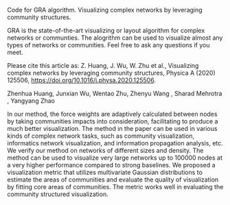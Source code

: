 Code for GRA algorithm. Visualizing complex networks by leveraging community structures.

GRA is the state-of-the-art visualizing or layout algorithm for complex networks or communties. The alogrithm can be used to visualize almost any types of networks or communities. Feel free to ask any questions if you meet.

Please cite this article as: Z. Huang, J. Wu, W. Zhu et al., Visualizing complex networks by leveraging community structures, Physica A (2020) 125506, https://doi.org/10.1016/j.physa.2020.125506.

Zhenhua Huang, Junxian Wu, Wentao Zhu, Zhenyu Wang , Sharad Mehrotra , Yangyang Zhao

In our method, the force weights are adaptively calculated between nodes by taking communities impacts into consideration, facilitating to produce a much better visualization.
The method in the paper can be used in various kinds of complex network tasks, such as community visualization, informatics network visualization, and information propagation analysis, etc. We verify our method on networks of different sizes and density.
The method can be used to visualize very large networks up to 100000 nodes at a very higher performance compared to strong baselines.
We proposed a visualization metric that utilizes multivariate Gaussian distributions to estimate the areas of communities and evaluate the quality of visualization by fitting core areas of communities. The metric works well in evaluating the community structured visualization.
